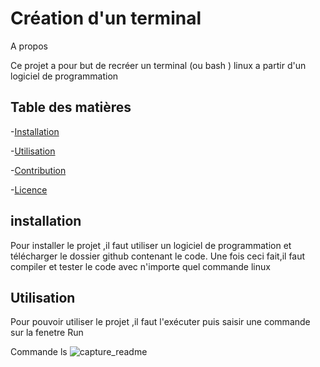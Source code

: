 # Création d'un terminal

A propos

Ce projet a pour but de recréer un terminal (ou bash ) linux a partir d'un logiciel de programmation
## Table des matières 
-[Installation](#installation)

-[Utilisation](#utilisation)

-[Contribution](#contribuer)

-[Licence](#licence)


## installation

Pour installer le projet ,il faut utiliser un logiciel de programmation et télécharger
le dossier github contenant le code. Une fois ceci fait,il faut compiler et tester le code avec n'importe quel commande linux

## Utilisation
Pour pouvoir utiliser le projet ,il faut l'exécuter puis saisir une commande sur la fenetre Run

Commande ls
![capture_readme](https://github.com/nabiamad29/tpsys/assets/153213800/8e0b0ff4-f2b2-4340-bc62-024458333e57)
